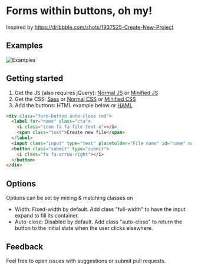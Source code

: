 # Forms within buttons, oh my!
Inspired by https://dribbble.com/shots/1937525-Create-New-Project

## Examples
![Examples](http://www.steliosconstantinides.com/FormButtons/img/example.gif)

## Getting started
1. Get the JS (also requires jQuery): [Normal JS](https://github.com/sconstantinides/FormButtons/blob/master/js/form_buttons.js) or [Minified JS](https://github.com/sconstantinides/FormButtons/blob/master/js/min/form_buttons.min.js)
2. Get the CSS: [Sass](https://github.com/sconstantinides/FormButtons/blob/master/sass/form_buttons.sass) or [Normal CSS](https://github.com/sconstantinides/FormButtons/blob/master/css/form_buttons.css) or [Minified CSS](https://github.com/sconstantinides/FormButtons/blob/master/css/min/form_buttons.min.css)
3. Add the buttons: HTML example below or [HAML](https://github.com/sconstantinides/FormButtons/blob/master/index.haml)

```html
<div class="form-button auto-close red">
  <label for="name" class="cta">
    <i class="icon fa fa-file-text-o"></i>
    <span class="text">Create new file</span>
  </label>
  <input class="input" type="text" placeholder="File name" id="name" name="name">
  <button class="submit" type="submit">
    <i class="fa fa-arrow-right"></i>
  </button>
</div>
```

## Options
Options can be set by mixing & matching classes on <div class="form-button">
- Width: Fixed-width by default. Add class "full-width" to have the input expand to fill its container.
- Auto-close: Disabled by default. Add class "auto-close" to return the button to the initial state when the user clicks elsewhere.

## Feedback
Feel free to open issues with suggestions or submit pull requests.
